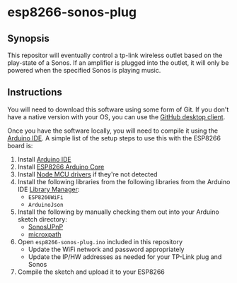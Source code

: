 # esp8266-sonos-plug

## Synopsis

This repositor will eventually control a tp-link wireless outlet based on the play-state of a Sonos.
If an amplifier is plugged into the outlet, it will only be powered when the specified Sonos is playing music.

## Instructions

You will need to download this software using some form of Git.
If you don't have a native version with your OS, you can use the [GitHub desktop client](https://desktop.github.com/).

Once you have the software locally, you will need to compile it using the [Arduino IDE](https://www.arduino.cc/en/Main/Software).
A simple list of the setup steps to use this with the ESP8266 board is:
1. Install [Arduino IDE](https://www.arduino.cc/en/Main/Software)
1. Install [ESP8266 Arduino Core](https://github.com/esp8266/Arduino)
1. Install [Node MCU drivers](https://www.silabs.com/products/mcu/Pages/USBtoUARTBridgeVCPDrivers.aspx) if they're not detected
1. Install the following libraries from the following libraries from the Arduino IDE [Library Manager](https://www.arduino.cc/en/Guide/Libraries):
    * `ESP8266WiFi`
    * `ArduinoJson`
1. Install the following by manually checking them out into your Arduino sketch directory:
    * [SonosUPnP](https://github.com/tmittet/sonos)
    * [microxpath](https://github.com/tmittet/microxpath)
1. Open `esp8266-sonos-plug.ino` included in this repository
    * Update the WiFi network and password appropriately
    * Update the IP/HW addresses as needed for your TP-Link plug and Sonos
1. Compile the sketch and upload it to your ESP8266
